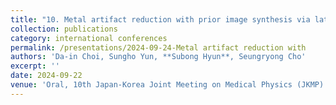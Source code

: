 ```yaml
---
title: "10. Metal artifact reduction with prior image synthesis via latent diffusion model"
collection: publications
category: international conferences
permalink: /presentations/2024-09-24-Metal artifact reduction with
authors: 'Da-in Choi, Sungho Yun, **Subong Hyun**, Seungryong Cho'
excerpt: ''
date: 2024-09-22
venue: 'Oral, 10th Japan-Korea Joint Meeting on Medical Physics (JKMP)'
---
```

